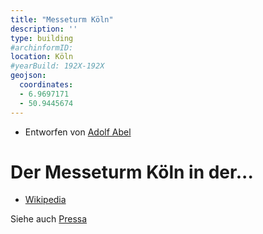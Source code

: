 ```yaml
---
title: "Messeturm Köln"
description: ''
type: building
#archinformID:
location: Köln
#yearBuild: 192X-192X
geojson:
  coordinates:
  - 6.9697171
  - 50.9445674
---
```


* Entworfen von [Adolf Abel](/tags/Adolf-Abel)

# Der Messeturm Köln in der...
* [Wikipedia](https://de.wikipedia.org/wiki/Messeturm_K%C3%B6ln)

Siehe auch [Pressa](/tags/Pressa)
